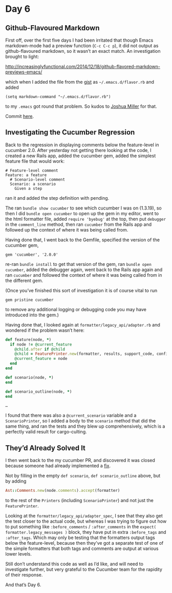 # Day 6

## Github-Flavoured Markdown

First off, over the first five days I had been irritated that though Emacs
markdown-mode had a preview function (`C-c C-c p`), it did not output as
github-flavoured markdown, so it wasn’t an exact match.  An investigation
brought to light:

http://increasinglyfunctional.com/2014/12/18/github-flavored-markdown-previews-emacs/

which when I added the file from the [gist](https://gist.github.com/joshuamiller/6d58f8bd239df56cabe8) as `~/.emacs.d/flavor.rb` and added

```
(setq markdown-command "~/.emacs.d/flavor.rb")
```

to my `.emacs` got round that problem.  So kudos to [Joshua Miller](https://github.com/joshuamiller) for that.

Commit [here](https://github.com/smiller/.new.emacs.d/commit/c6f63a9091112d99f707c23f3578385eca59ba63).

## Investigating the Cucumber Regression

Back to the regression in displaying comments below the feature-level in
cucumber 2.0.  After yesterday not getting there looking at the code, I created
a new Rails app, added the cucumber gem, added the simplest feature file that
would work:

```
# Feature-level comment
Feature: a feature
  # Scenario-level comment
  Scenario: a scenario
    Given a step
```

ran it and added the step definition with pending.

The ran `bundle show cucumber` to see which cucumber I was on (1.3.19), so then I did
`bundle open cucumber` to open up the gem in my editor, went to the html formatter file,
added `require 'byebug'` at the top, then put `debugger` in the `comment_line`
method, then ran `cucumber` from the Rails app and followed up the context of
where it was being called from.

Having done that, I went back to the Gemfile, specified the version of the
cucumber gem,

```
gem 'cucumber', '2.0.0'
```

re-ran `bundle install` to get that version of the gem, ran `bundle open
cucumber`, added the debugger again, went back to the Rails app again and ran
`cucumber` and followed the context of where it was being called from in the
different gem.

(Once you’ve finished this sort of investigation it is of course vital to run

```
gem pristine cucumber
```

to remove any additional logging or debugging code you may have introduced into
the gem.)

Having done that, I looked again at `formatter/legacy_api/adapter.rb` and
wondered if the problem wasn’t here:

```ruby
def feature(node, *)
  if node != @current_feature
    @child.after if @child
    @child = FeaturePrinter.new(formatter, results, support_code, config, node).before
    @current_feature = node
  end
end

def scenario(node, *)
end

def scenario_outline(node, *)
end

…
```

I found that there was also a `@current_scenario` variable and a
`ScenarioPrinter`, so I added a body to the `scenario` method that did the same
thing, and ran the tests and they blew up comprehensively, which is a perfectly
valid result for cargo-culting.

## They’d Already Solved It

I then went back to the my cucumber PR, and discovered it was closed because
someone had already implemented a [fix](https://github.com/cucumber/cucumber/commit/95bcefacbc5f9b6ac0800ad738f5f4e8b1088813).

Not by filling in the empty `def scenario`, `def scenario_outline` above, but by
adding

```ruby
Ast::Comments.new(node.comments).accept(formatter)
```

to the rest of the `Printers` (including `ScenarioPrinter`) and not just the
`FeaturePrinter`.

Looking at the `formatter/legacy_api/adapter_spec`, I see that they also get the
test closer to the actual code, but whereas I was trying to figure out how to
put something like `:before_comments` / `:after_comments` in the `expect(
formatter.legacy_messages )` block, they have put in extra `:before_tags` and
`:after_tags`.  Which may only be testing that the formatters output tags below
the feature-level, because then they’ve got a separate test of one of the simple
formatters that both tags and comments are output at various lower levels.

Still don’t understand this code as well as I’d like, and will need to
investigate further, but very grateful to the Cucumber team for the rapidity of
their response.

And that’s Day 6.
